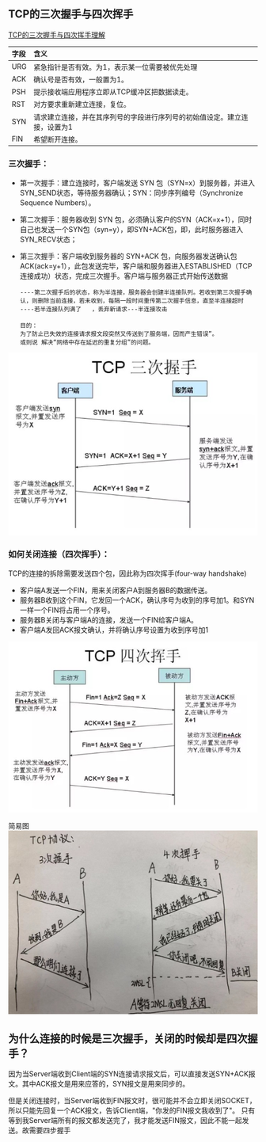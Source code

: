 ## TCP的三次握手与四次挥手

[TCP的三次握手与四次挥手理解](https://blog.csdn.net/qq_38950316/article/details/81087809)

| 字段| 	含义
|:--|:--
| URG	| 紧急指针是否有效。为1，表示某一位需要被优先处理
| ACK	| 确认号是否有效，一般置为1。
| PSH	| 提示接收端应用程序立即从TCP缓冲区把数据读走。
| RST	| 对方要求重新建立连接，复位。
| SYN	| 请求建立连接，并在其序列号的字段进行序列号的初始值设定。建立连接，设置为1
| FIN	| 希望断开连接。

### 三次握手：
* 第一次握手：建立连接时，客户端发送 SYN 包（SYN=x）到服务器，并进入SYN_SEND状态，等待服务器确认；SYN：同步序列编号（Synchronize Sequence Numbers）。

* 第二次握手：服务器收到 SYN 包，必须确认客户的SYN（ACK=x+1），同时自己也发送一个SYN包（syn=y），即SYN+ACK包，即，此时服务器进入SYN_RECV状态；

* 第三次握手：客户端收到服务器的 SYN+ACK 包，向服务器发送确认包ACK(ack=y+1），此包发送完毕，客户端和服务器进入ESTABLISHED（TCP连接成功）状态，完成三次握手。客户端与服务器正式开始传送数据
  >
      ----第二次握手后的状态，称为半连接，服务器会创建半连接队列。若收到第三次握手确认，则删除当前连接，若未收到，每隔一段时间重传第二次握手信息，直至半连接超时
      ----若半连接队列满了   ，丢弃新请求---半连接攻击

      目的：
      为了防止已失效的连接请求报文段突然又传送到了服务端，因而产生错误”。
      或则说 解决“网络中存在延迟的重复分组”的问题。

![tcp三次握手](/img/tcp三次握手.jpg)

### 如何关闭连接（四次挥手）：
TCP的连接的拆除需要发送四个包，因此称为四次挥手(four-way handshake)

* 客户端A发送一个FIN，用来关闭客户A到服务器B的数据传送。 
* 服务器B收到这个FIN，它发回一个ACK，确认序号为收到的序号加1。和SYN一样一个FIN将占用一个序号。 
* 服务器B关闭与客户端A的连接，发送一个FIN给客户端A。 
* 客户端A发回ACK报文确认，并将确认序号设置为收到序号加1

![tcp四次挥手](/img/tcp四次挥手.jpg)


简易图
![三次握手四次挥手](/img/tcp.jpg)


## 为什么连接的时候是三次握手，关闭的时候却是四次握手？

因为当Server端收到Client端的SYN连接请求报文后，可以直接发送SYN+ACK报文。其中ACK报文是用来应答的，SYN报文是用来同步的。

但是关闭连接时，当Server端收到FIN报文时，很可能并不会立即关闭SOCKET，所以只能先回复一个ACK报文，告诉Client端，"你发的FIN报文我收到了"。
只有等到我Server端所有的报文都发送完了，我才能发送FIN报文，因此不能一起发送。故需要四步握手